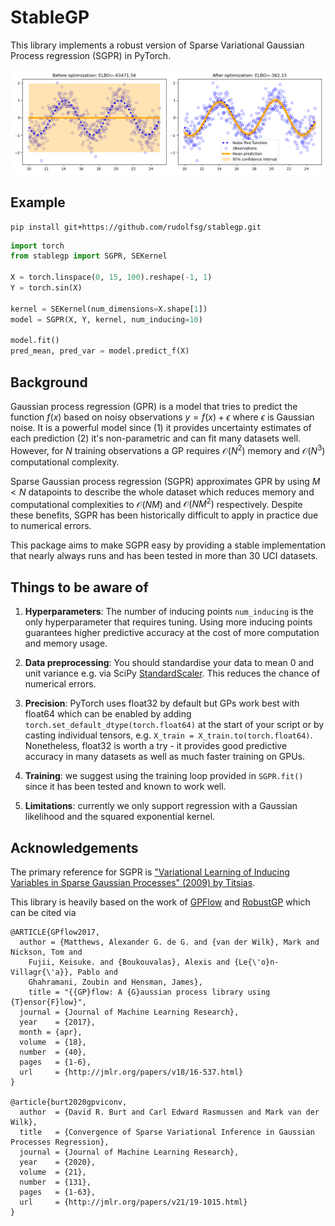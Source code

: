 # StableGP

This library implements a robust version of Sparse Variational Gaussian Process regression (SGPR) in PyTorch.

![](example.png)

## Example

```
pip install git+https://github.com/rudolfsg/stablegp.git
```

```python
import torch
from stablegp import SGPR, SEKernel

X = torch.linspace(0, 15, 100).reshape(-1, 1)
Y = torch.sin(X)

kernel = SEKernel(num_dimensions=X.shape[1])
model = SGPR(X, Y, kernel, num_inducing=10)

model.fit()
pred_mean, pred_var = model.predict_f(X)
```

## Background

Gaussian process regression (GPR) is a model that tries to predict the function $f(x)$ based on noisy observations $y = f(x) + \epsilon$ where $\epsilon$ is Gaussian noise. It is a powerful model since (1) it provides uncertainty estimates of each prediction (2) it's non-parametric and can fit many datasets well. However, for $N$ training observations a GP requires $\mathcal{O}(N^2)$ memory and $\mathcal{O}(N^3)$ computational complexity.

Sparse Gaussian process regression (SGPR) approximates GPR by using $M < N$ datapoints to describe the whole dataset which reduces memory and computational complexities to $\mathcal{O}(NM)$ and $\mathcal{O}(NM^2)$ respectively. Despite these benefits, SGPR has been historically difficult to apply in practice due to numerical errors. 

This package aims to make SGPR easy by providing a stable implementation that nearly always runs and has been tested in more than 30 UCI datasets.  


## Things to be aware of 

1. **Hyperparameters**: The number of inducing points `num_inducing` is the only hyperparameter that requires tuning. Using more inducing points guarantees higher predictive accuracy at the cost of more computation and memory usage.

2. **Data preprocessing**: You should standardise your data to mean 0 and unit variance e.g. via SciPy [StandardScaler](https://scikit-learn.org/stable/modules/generated/sklearn.preprocessing.StandardScaler.html). This reduces the chance of numerical errors. 

3. **Precision**: PyTorch uses float32 by default but GPs work best with float64 which can be enabled by adding `torch.set_default_dtype(torch.float64)` at the start of your script or by casting individual tensors, e.g. `X_train = X_train.to(torch.float64)`. Nonetheless, float32 is worth a try - it provides good predictive accuracy in many datasets as well as much faster training on GPUs. 

4. **Training**: we suggest using the training loop provided in `SGPR.fit()` since it has been tested and known to work well.

5. **Limitations**: currently we only support regression with a Gaussian likelihood and the squared exponential kernel. 


## Acknowledgements 

The primary reference for SGPR is ["Variational Learning of Inducing Variables in Sparse Gaussian Processes" (2009) by Titsias](http://proceedings.mlr.press/v5/titsias09a/titsias09a.pdf).

This library is heavily based on the work of [GPFlow](https://github.com/GPflow/GPflow) and [RobustGP](https://github.com/markvdw/RobustGP) which can be cited via

```
@ARTICLE{GPflow2017,
  author = {Matthews, Alexander G. de G. and {van der Wilk}, Mark and Nickson, Tom and
	Fujii, Keisuke. and {Boukouvalas}, Alexis and {Le{\'o}n-Villagr{\'a}}, Pablo and
	Ghahramani, Zoubin and Hensman, James},
    title = "{{GP}flow: A {G}aussian process library using {T}ensor{F}low}",
  journal = {Journal of Machine Learning Research},
  year    = {2017},
  month = {apr},
  volume  = {18},
  number  = {40},
  pages   = {1-6},
  url     = {http://jmlr.org/papers/v18/16-537.html}
}

@article{burt2020gpviconv,
  author  = {David R. Burt and Carl Edward Rasmussen and Mark van der Wilk},
  title   = {Convergence of Sparse Variational Inference in Gaussian Processes Regression},
  journal = {Journal of Machine Learning Research},
  year    = {2020},
  volume  = {21},
  number  = {131},
  pages   = {1-63},
  url     = {http://jmlr.org/papers/v21/19-1015.html}
}
```